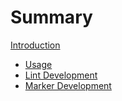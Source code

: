 # Summary

[Introduction](./README.md)
- [Usage](./usage.md)
- [Lint Development](./lint-dev.md)
- [Marker Development](marker-dev.md)